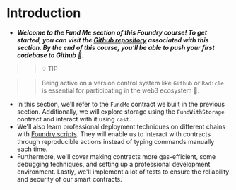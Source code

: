 # Introduction
- ***Welcome to the Fund Me section of this Foundry course! To get started, you can visit the [Github repository](https://github.com/Cyfrin/foundry-fund-me-cu) associated with this section. By the end of this course, you'll be able to push your first codebase to Github 🎉***.

>> 💡 TIP

>> Being active on a version control system like `Github` or `Radicle` is essential for participating in the web3 ecosystem 👥.

- In this section, we'll refer to the `FundMe` contract we built in the previous section. Additionally, we will explore storage using the `FundWithStorage` contract and interact with it using `cast`.
- We'll also learn professional deployment techniques on different chains with [Foundry scripts](https://github.com/Cyfrin/foundry-fund-me-cu/blob/main/script/DeployFundMe.s.sol). They will enable us to interact with contracts through reproducible actions instead of typing commands manually each time.
- Furthermore, we'll cover making contracts more gas-efficient, some debugging techniques, and setting up a professional development environment. Lastly, we'll implement a lot of tests to ensure the reliability and security of our smart contracts.

